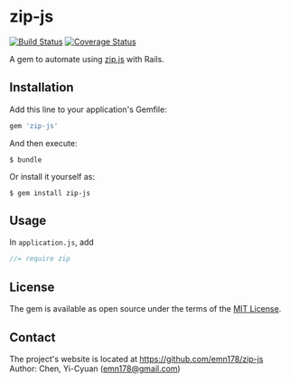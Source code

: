 # zip-js

[![Build Status](https://api.travis-ci.org/emn178/zip-js.png)](https://travis-ci.org/emn178/zip-js)
[![Coverage Status](https://coveralls.io/repos/emn178/zip-js/badge.svg?branch=master)](https://coveralls.io/r/emn178/zip-js?branch=master)

A gem to automate using [zip.js](https://gildas-lormeau.github.io/zip.js/) with Rails.

## Installation

Add this line to your application's Gemfile:

```ruby
gem 'zip-js'
```

And then execute:

    $ bundle

Or install it yourself as:

    $ gem install zip-js

## Usage

In `application.js`, add

```JavaScript
//= require zip
```

## License

The gem is available as open source under the terms of the [MIT License](http://opensource.org/licenses/MIT).

## Contact
The project's website is located at https://github.com/emn178/zip-js  
Author: Chen, Yi-Cyuan (emn178@gmail.com)
